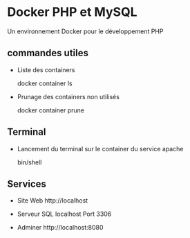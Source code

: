# Docker PHP et MySQL

Un environnement Docker pour le développement PHP

## commandes utiles

* Liste des containers

	docker container ls

* Prunage des containers non utilisés

	docker container prune

## Terminal

* Lancement du terminal sur le container du service apache

	bin/shell

## Services

* Site Web
	http://localhost

* Serveur SQL
	localhost
	Port 3306

* Adminer
	http://localhost:8080
